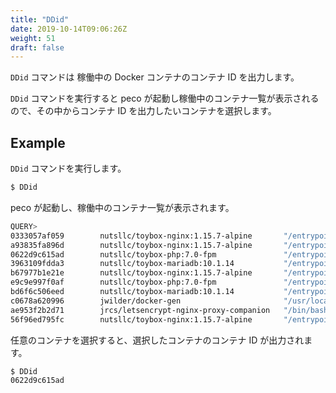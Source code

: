 ```yaml
---
title: "DDid"
date: 2019-10-14T09:06:26Z
weight: 51
draft: false
---
```


``DDid`` コマンドは 稼働中の Docker コンテナのコンテナ ID を出力します。

``DDid`` コマンドを実行すると peco が起動し稼働中のコンテナ一覧が表示されるので、その中からコンテナ ID を出力したいコンテナを選択します。

## Example

``DDid`` コマンドを実行します。

```bash
$ DDid
```

peco が起動し、稼働中のコンテナ一覧が表示されます。

```bash
QUERY>                                                                 IgnoreCase [10 (1/1)]
0333057af059        nutsllc/toybox-nginx:1.15.7-alpine       "/entrypoint-ex.sh"      13 min
a93835fa896d        nutsllc/toybox-nginx:1.15.7-alpine       "/entrypoint-ex.sh"      7 week
0622d9c615ad        nutsllc/toybox-php:7.0-fpm               "/entrypoint-ex.sh p…"   7 week
3963109fdda3        nutsllc/toybox-mariadb:10.1.14           "/entrypoint-ex.sh"      7 week
b67977b1e21e        nutsllc/toybox-nginx:1.15.7-alpine       "/entrypoint-ex.sh"      7 week
e9c9e997f0af        nutsllc/toybox-php:7.0-fpm               "/entrypoint-ex.sh p…"   7 week
bd6f6c506eed        nutsllc/toybox-mariadb:10.1.14           "/entrypoint-ex.sh"      7 week
c0678a620996        jwilder/docker-gen                       "/usr/local/bin/dock…"   7 week
ae953f2b2d71        jrcs/letsencrypt-nginx-proxy-companion   "/bin/bash /app/entr…"   7 week
56f96ed795fc        nutsllc/toybox-nginx:1.15.7-alpine       "/entrypoint-ex.sh"      7 week
```

任意のコンテナを選択すると、選択したコンテナのコンテナ ID が出力されます。

```bash
$ DDid
0622d9c615ad
```
